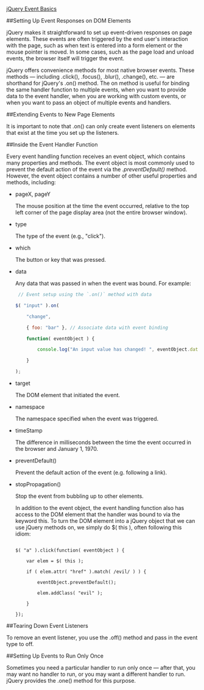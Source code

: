 ﻿[jQuery Event Basics](http://learn.jquery.com/events/event-basics/)


##Setting Up Event Responses on DOM Elements

jQuery makes it straightforward to set up event-driven responses on page elements. 
These events are often triggered by the end user's interaction with the page, 
such as when text is entered into a form element or the mouse pointer is moved. 
In some cases, such as the page load and unload events, the browser itself will trigger the event.

jQuery offers convenience methods for most native browser events. 
These methods — including .click(), .focus(), .blur(), .change(), etc. — are shorthand for jQuery's .on() method.
 The on method is useful for binding the same handler function to multiple events,
 when you want to provide data to the event handler, when you are working with custom events, 
or when you want to pass an object of multiple events and handlers.


##Extending Events to New Page Elements

It is important to note that .on() can only create event listeners on elements that exist at the 
time you set up the listeners. 


##Inside the Event Handler Function

Every event handling function receives an event object, which contains many properties and methods.
 The event object is most commonly used to prevent the default action of the event via the *.preventDefault()* method. 
However, the event object contains a number of other useful properties and methods, including:


* pageX, pageY

    The mouse position at the time the event occurred, 
    relative to the top left corner of the page display area (not the entire browser window).

* type

    The type of the event (e.g., "click").

* which

    The button or key that was pressed.

* data

    Any data that was passed in when the event was bound. For example:


    ```js
     // Event setup using the `.on()` method with data

    $( "input" ).on(

        "change",

        { foo: "bar" }, // Associate data with event binding

        function( eventObject ) {

            console.log("An input value has changed! ", eventObject.data.foo);

        }

    );
    ```

 
* target

    The DOM element that initiated the event.

* namespace

    The namespace specified when the event was triggered.

* timeStamp

    The difference in milliseconds between the time the event occurred in the browser and January 1, 1970.

* preventDefault()

    Prevent the default action of the event (e.g. following a link).

* stopPropagation()

    Stop the event from bubbling up to other elements.

    In addition to the event object, the event handling function also 
    has access to the DOM element that the handler was bound to via the keyword this. 
    To turn the DOM element into a jQuery object that we can use jQuery methods on,
     we simply do $( this ), often following this idiom:

    ```

    $( "a" ).click(function( eventObject ) {

        var elem = $( this );

        if ( elem.attr( "href" ).match( /evil/ ) ) {

            eventObject.preventDefault();

            elem.addClass( "evil" );

        }

    });
    ```

 
##Tearing Down Event Listeners

To remove an event listener, you use the .off() method and pass in the event type to off.


##Setting Up Events to Run Only Once

Sometimes you need a particular handler to run only once — after that, you may want no handler to run, 
or you may want a different handler to run. jQuery provides the .one() method for this purpose.



